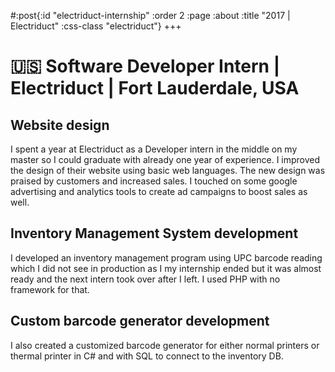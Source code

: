 #:post{:id "electriduct-internship"
       :order 2
       :page :about
       :title "2017 | Electriduct"
       :css-class "electriduct"}
+++
# 🇺🇸 Software Developer Intern | Electriduct | Fort Lauderdale, USA

## Website design

I spent a year at Electriduct as a Developer intern in the middle on my master so I could graduate with already one year of experience.
I improved the design of their website using basic web languages. The new design was praised by customers and increased sales. I touched on some google advertising and analytics tools to create ad campaigns to boost sales as well.

## Inventory Management System development

I developed an inventory management program using UPC barcode reading which I did not see in production as I my internship ended but it was almost ready and the next intern took over after I left. I used PHP with no framework for that.

## Custom barcode generator development

I also created a customized barcode generator for either normal printers or thermal printer in C# and with SQL to connect to the inventory DB.
